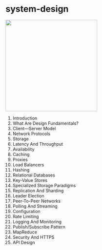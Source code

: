# system-design

<img src="https://user-images.githubusercontent.com/28957748/134184667-4269c336-204c-48a2-abbf-d015b0216413.png" height="300px" />

1. Introduction
3. What Are Design Fundamentals?
4. Client—Server Model
5. Network Protocols
6. Storage
7. Latency And Throughput
8. Availability
9. Caching
10. Proxies
11. Load Balancers
12. Hashing
13. Relational Databases
14. Key-Value Stores
15. Specialized Storage Paradigms
16. Replication And Sharding
17. Leader Election
18. Peer-To-Peer Networks
19. Polling And Streaming
20. Configuration
21. Rate Limiting
22. Logging And Monitoring
23. Publish/Subscribe Pattern
24. MapReduce
25. Security And HTTPS
26. API Design
